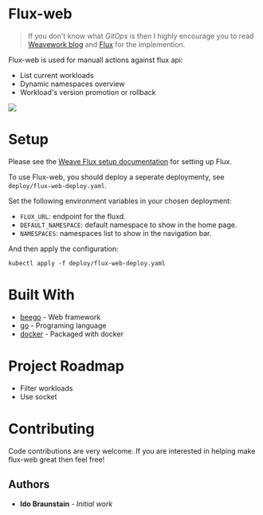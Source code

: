 # Flux-web

> If you don't know what *GitOps* is then I highly encourage you to read [Weavework blog](https://www.weave.works/technologies/gitops/) and [Flux](https://github.com/fluxcd/flux) for the implemention.

Flux-web is used for manuall actions against flux api:
* List current workloads
* Dynamic namespaces overview
* Workload's version promotion or rollback

<img src="flux-web-01.gif"/>

# Setup

Please see the [Weave Flux setup documentation](https://github.com/weaveworks/flux/blob/master/site/standalone/installing.md) for setting up Flux.

To use Flux-web, you should deploy a seperate deploymenty, see `deploy/flux-web-deploy.yaml`.

Set the following environment variables in your chosen deployment:

* `FLUX_URL`: endpoint for the fluxd.
* `DEFAULT_NAMESPACE`: default namespace to show in the home page.
* `NAMESPACES`: namespaces list to show in the navigation bar.

And then apply the configuration:

```
kubectl apply -f deploy/flux-web-deploy.yaml
```
# Built With

* [beego](https://beego.me/) - Web framework
* [go](https://golang.org/) - Programing language
* [docker](https://www.docker.com/) - Packaged with docker


# Project Roadmap
* Filter workloads
* Use socket

# Contributing

Code contributions are very welcome. If you are interested in helping make flux-web great then feel free!

## Authors

* **Ido Braunstain** - *Initial work*
